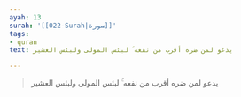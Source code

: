 ```yaml
---
ayah: 13
surah: '[[022-Surah|سورة]]'
tags:
- quran
text: يدعو لمن ضره أقرب من نفعه ۚ لبئس المولى ولبئس العشير

---
```

> يدعو لمن ضره أقرب من نفعه ۚ لبئس المولى ولبئس العشير
